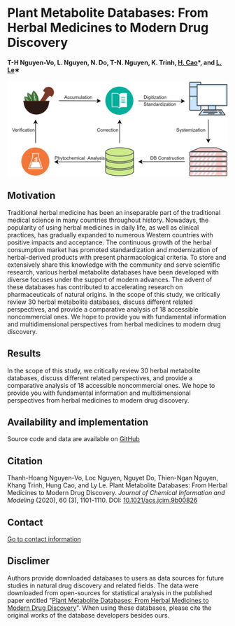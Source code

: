 # Plant Metabolite Databases: From Herbal Medicines to Modern Drug Discovery

#### T-H Nguyen-Vo, L. Nguyen, N. Do, T-N. Nguyen, K. Trinh, [H. Cao](https://engineering.uci.edu/users/hung-cao)*, and [L. Le](http://cbc.bio.hcmiu.edu.vn/)∗

![alt text](https://github.com/mldlproject/2019-PlantDB_review/blob/master/Plant_metabolite_DB-Graphical%20Abstract.jpg)

## Motivation 
Traditional herbal medicine has been an inseparable part of the traditional medical science in many countries throughout 
history. Nowadays, the popularity of using herbal medicines in daily life, as well as clinical practices, has gradually expanded to 
numerous Western countries with positive impacts and acceptance. The continuous growth of the herbal consumption market has promoted 
standardization and modernization of herbal-derived products with present pharmacological criteria. To store and extensively share this 
knowledge with the community and serve scientific research, various herbal metabolite databases have been developed with diverse focuses 
under the support of modern advances. The advent of these databases has contributed to accelerating research on pharmaceuticals of natural 
origins. In the scope of this study, we critically review 30 herbal metabolite databases, discuss different related perspectives, and 
provide a comparative analysis of 18 accessible noncommercial ones. We hope to provide you with fundamental information and multidimensional 
perspectives from herbal medicines to modern drug discovery.

## Results
In the scope of this study, we critically review 30 herbal metabolite databases, discuss different related perspectives, and provide a comparative analysis of 18 accessible noncommercial ones. We hope to provide you with fundamental information and multidimensional perspectives from herbal medicines to modern drug discovery.

## Availability and implementation
Source code and data are available on [GitHub](https://github.com/mldlproject/2019-PlantDB_review)

## Citation
Thanh-Hoang Nguyen-Vo, Loc Nguyen, Nguyet Do, Thien-Ngan Nguyen, Khang Trinh, Hung Cao, and Ly Le. Plant Metabolite Databases: From Herbal Medicines to Modern Drug Discovery. *Journal of Chemical Information and Modeling* (2020), 60 (3), 1101-1110. DOI: [10.1021/acs.jcim.9b00826](https://pubs.acs.org/doi/10.1021/acs.jcim.9b00826)

## Contact 
[Go to contact information](https://homepages.ecs.vuw.ac.nz/~nguyenb5/contact.html)

## Disclimer
Authors provide downloaded databases to users as data sources for future studies in natural drug discovery and related fields. The data were downloaded from open-sources for statistical analysis in the published paper entitled "[Plant Metabolite Databases: From Herbal Medicines to Modern Drug Discovery](https://pubs.acs.org/doi/10.1021/acs.jcim.9b00826)". When using these databases, please cite the original works of the database developers besides ours.
